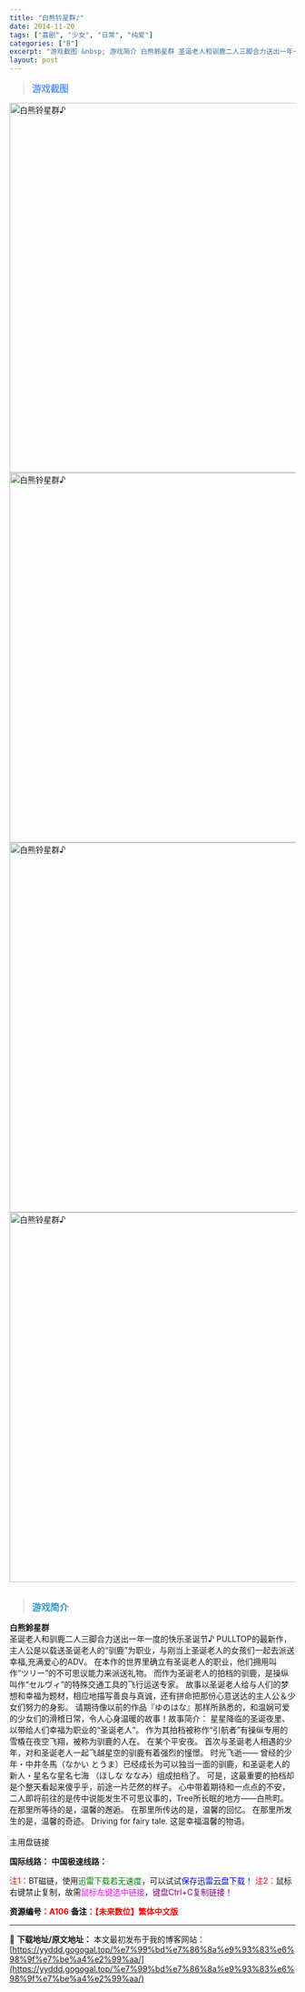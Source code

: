 ```yaml
---
title: "白熊铃星群♪"
date: 2014-11-20
tags: ["喜剧", "少女", "日常", "纯爱"]
categories: ["B"]
excerpt: "游戏截图 &nbsp; 游戏简介 白熊鈴星群 圣诞老人和驯鹿二人三脚合力送出一年一度的快乐圣诞节♪ PULLTOP的最新作，主人公是以载送圣诞老人的“驯鹿”为职业，与刚当上圣诞老人的女孩们一起去派送幸福,充满爱心的ADV。 在本作的世界里确立有圣诞老人的职业，他们拥用叫作“ツリー”的不可思议能力来派&hellip;"
layout: post
---
```


<div>
<blockquote><b><span style="font-size: 12pt; color: #6699ff;">游戏截图</span></b></blockquote>
<div><img title="点击放大" src="https://yyddd.gogogal.top/wp-content/uploads/2025/04/20250424_680a1ae6a5d17.webp" alt="白熊铃星群♪" width="650" /></div>
<div><img title="点击放大" src="https://yyddd.gogogal.top/wp-content/uploads/2025/04/20250424_680a1ae83e3ff.webp" alt="白熊铃星群♪" width="650" /></div>
<div><img title="点击放大" src="https://yyddd.gogogal.top/wp-content/uploads/2025/04/20250424_680a1aea130e7.webp" alt="白熊铃星群♪" width="650" /></div>
<div><img title="点击放大" src="https://yyddd.gogogal.top/wp-content/uploads/2025/04/20250424_680a1aebec4ed.webp" alt="白熊铃星群♪" width="650" /></div>
&nbsp;
<blockquote><b><span style="font-size: 12pt; color: #3399cc;">游戏简介</span></b></blockquote>
<div><strong>白熊鈴星群</strong></div>
<div>圣诞老人和驯鹿二人三脚合力送出一年一度的快乐圣诞节♪
PULLTOP的最新作，主人公是以载送圣诞老人的“驯鹿”为职业，与刚当上圣诞老人的女孩们一起去派送幸福,充满爱心的ADV。
在本作的世界里确立有圣诞老人的职业，他们拥用叫作“ツリー”的不可思议能力来派送礼物。
而作为圣诞老人的拍档的驯鹿，是操纵叫作“セルヴィ”的特殊交通工具的飞行运送专家。
故事以圣诞老人给与人们的梦想和幸福为题材，相应地描写善良与真诚，还有拼命把那份心意送达的主人公＆少女们努力的身影。
请期待像以前的作品『ゆのはな』那样所熟悉的，和温娴可爱的少女们的滑稽日常，令人心身温暖的故事！故事简介：
星星降临的圣诞夜里、以带给人们幸福为职业的“圣诞老人”。
作为其拍档被称作“引航者”有操纵专用的雪橇在夜空飞翔，被称为驯鹿的人在。
在某个平安夜。
首次与圣诞老人相遇的少年，对和圣诞老人一起飞越星空的驯鹿有着强烈的憧憬。
时光飞逝——
曾经的少年・中井冬馬（なかい とうま）已经成长为可以独当一面的驯鹿，和圣诞老人的新人・星名な星名七海 （ほしな ななみ）组成拍档了。
可是，这最重要的拍档却是个整天看起来傻乎乎，前途一片茫然的样子。
心中带着期待和一点点的不安，二人即将前往的是传中说能发生不可思议事的，Tree所长眠的地方——白熊町。
在那里所等待的是，温馨的邂逅。
在那里所传达的是，温馨的回忆。
在那里所发生的是，温馨的奇迹。
Driving for fairy tale.
这是幸福温馨的物语。</div>
&nbsp;

</div>
<div class="panel panel-primary">
<div class="panel-heading">主用盘链接</div>
<div class="panel-body">

<b>国际线路：</b>
<b>中国极速线路：</b>


<span style="color: #ff0000;">注1：</span>BT磁链，使用<span style="color: #008000;">迅雷下载若无速度</span>，可以试试<span style="color: #0000ff;">保存迅雷云盘下载！</span>
<span style="color: #ff0000;">注2：</span>鼠标右键禁止复制，故需<span style="color: #ff00ff;">鼠标左键选中链接</span>，<span style="color: #800080;">键盘Ctrl+C复制链接！</span>

</div>
<div class="panel-footer"><span style="color: #ff0000;"><b><span style="color: #000000;">资源编号</span>：A106</b></span>
<span style="color: #ff0000;"><b><span style="color: #000000;">备注</span>：【未来数位】繁体中文版</b></span></div>
</div>

---
📖 **下载地址/原文地址：** 本文最初发布于我的博客网站：[https://yyddd.gogogal.top/%e7%99%bd%e7%86%8a%e9%93%83%e6%98%9f%e7%be%a4%e2%99%aa/](https://yyddd.gogogal.top/%e7%99%bd%e7%86%8a%e9%93%83%e6%98%9f%e7%be%a4%e2%99%aa/)
